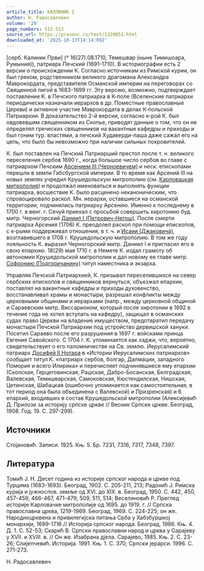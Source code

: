 ```yaml
---
article_title: КАЛЛИНИК I
author: Н. Радосавлевич
volume: '29'
page_numbers: 512-513
source_url: https://pravenc.ru/text/1320051.html
downloaded_at: '2025-10-13T14:14:09Z'
---
```


[серб. Калиник Први] († 16(27).08.1710, Темешвар (ныне Тимишоара, Румыния)), патриарх Печский (1691-1710). В историографии есть 2 версии о происхождении К. Согласно источникам из Римской курии, он был греком, родственником великого драгомана Александра Маврокордата, представителя Османской империи на переговорах со Священной лигой в 1683-1699 гг. Эту версию, возможно, подтверждает поставление К. в Печского патриарха в К-поле (Вселенские патриархи периодически назначали иерархов в др. Поместные православные Церкви) и активное участие Маврокордата в делах К-польской Патриархии. В доказательство 2-й версии, согласно к-рой К. был овдовевшим священником из Скопье, приводят данные о том, что он не определял греческих священников на вакантные кафедры и приходы и был гоним тур. властями, а печский Худаверди-паша даже сажал его на цепь, что было бы невозможно при наличии сильных покровителей.

К. был поставлен на Печский Патриарший престол после т. н. великого переселения сербов 1690 г., когда большое число сербов во главе с патриархом Печским [Арсением III (Черноевичем)](<https://pravenc.ru/text/Арсением III (Черноевичем).html>) и неск. епископами перешли в земли Габсбургской империи. В то время как Арсений III на новых землях учредил Крушедольскую митрополию (см. [Карловацкая митрополия](<https://pravenc.ru/text/Карловацкая митрополия.html>)) и продолжал именоваться и выполнять функции патриарха, восшествие К. было расценено неканоническим, что спровоцировало раскол. Мн. иерархи, оставшиеся на османской территории, подчинялись патриарху Арсению. Именно к последнему в 1700 г. в венг. г. Сечуй приехал с просьбой совершить хиротонию буд. митр. Черногорский [Даниил I (Петрович-Негош)](<https://pravenc.ru/text/Даниил I (Петрович-Негош).html>). После смерти патриарха Арсения (1706) К. преодолел раскол при помощи епископов, с к-рыми поддерживал отношения, в т. ч. и [Исаии (Джаковича)](<https://pravenc.ru/text/Исаии (Джаковича).html>), возглавившего в 1708 г. Крушедольскую митрополию. В том же году лояльность К. выразил Черногорский митр. Даниил I и пригласил его в свою епархию. 18(29) мая 1710 г. в Немете К. издал грамоту об автономии Крушедольской митрополии и дал новому ее главе митр. [Софронию (Подгоричанину)](<https://pravenc.ru/text/Софронию (Подгоричанину).html>) титул наместника и экзарха.

Управляя Печской Патриархией, К. призывал переселившихся на север сербских епископов и священников вернуться, объезжал епархии, поставлял на вакантные кафедры и приходы духовенство, восстанавливал храмы и монастыри, разрешал конфликты между церковными общинами и иерархами (напр., между церковной общиной и Сараевским митр. Виссарионом, который после хиротонии в 1692 в течение года не хотел вступать на кафедру), защищал в османских судах право Церкви на владение имуществом, предотвратил передачу монастыря Печской Патриархии под устройство дервишской хануки. Посетил Сараево после его разрушения в 1697 г. войсками принца Евгения Савойского. С 1704 г. К. упоминается как хаджи, что, вероятно, свидетельствует о его паломничестве на Св. землю. Иерусалимский патриарх [Досифей II Нотара](<https://pravenc.ru/text/Досифей II Нотара.html>) в «Истории Иерусалимских патриархов» сообщает титул К. «патриарх сербов, болгар, Далмации, западного Помория и всего Илирика» и перечисляет подчинявшиеся ему епархии (Скопская, Герцеговинская, Рашская, Дабро-Босанская, Белградская, Валевская, Темишварская, Самоковская, Кюстендилская, Нишская, Цетинская, Шабацкая (ошибочно упоминается как самостоятельная, в тот период она была объединена с Валевской) и Призренская) и 6 епархий, входивших в состав Крушедольской митрополии (Алексиjевић Д. Прилози за историjу српске цркве // Весник Српске цркве. Београд, 1908. Год. 19. С. 297-299).

## Источники

Стоjановић. Записи. 1925. Књ. 5. Бр. 7231, 7316, 7317, 7348, 7397.

## Литература

Томић J. Н. Десет година из историjе српског народа и цркве под Турцима (1683-1693). Београд, 1902. С. 205-211, 213; Радонић J. Римска куриjа и jужнослов. земље од XVI. до XIX. в. Београд, 1950. С. 442, 450, 457-459, 466-467, 471-479, 509, 511, 514; Веселиновић Р. Преглед историjе Карловачке митрополиjе од 1695. до 1919. г. // Српска православна црква, 1219-1969. Београд, 1969. С. 224-225; он же. Народноцрквена и привилегиjска питања Срба у Хабзбуршкоj монархиjи, 1699-1716 // Историjа српског народа. Београд, 1986. Књ. 4. Д. 1. С. 52-53; Скарић В. Српски православни народ и црква у Сараjеву у XVII. и XVIII. в. // Он же. Изабрана дjела. Сараjево, 1985. Књ. 2. С. 23-26; Слиjепчевић. Историjа. 1991. Књ. 1. С. 370; Српски jерарси. 1996. С. 271-273.

Н. Радосавлевич
